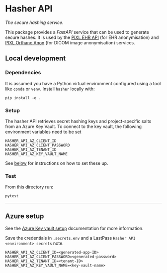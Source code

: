 # Hasher API

_The secure hashing service_.

This package provides a _FastAPI_ service that can be used to generate secure hashes.
It is used by the [PIXL EHR API](../pixl_ehr/README.md) (for EHR anonymisation) and
[PIXL Orthanc Anon](../orthanc/orthanc-anon/README.md) (for DICOM image anonymisation) services.

## Local development

### Dependencies

It is assumed you have a Python virtual environment configured using a tool like `conda` or `venv`.
Install `hasher` locally with:

```shell
pip install -e .
```

### Setup

The hasher API retrieves secret hashing keys and project-specific salts from an Azure Key Vault.
To connect to the key vault, the following environment variables need to be set

```
HASHER_API_AZ_CLIENT_ID
HASHER_API_AZ_CLIENT_PASSWORD
HASHER_API_AZ_TENANT_ID
HASHER_API_AZ_KEY_VAULT_NAME
```

See [below](#azure-setup) for instructions on how to set these up.


### Test

From this directory run:

```bash
pytest
```

---

## Azure setup

See the [Azure Key vault setup](../docs/setup/azure-keyvault.md) documentation for more information.

Save the credentials in `.secrets.env` and a LastPass `Hasher API <environment> secrets` note.

```
HASHER_API_AZ_CLIENT_ID=<generated-app-ID>
HASHER_API_AZ_CLIENT_PASSWORD=<generated-password>
HASHER_API_AZ_TENANT_ID=<tenant-ID>
HASHER_API_AZ_KEY_VAULT_NAME=<key-vault-name>
```
